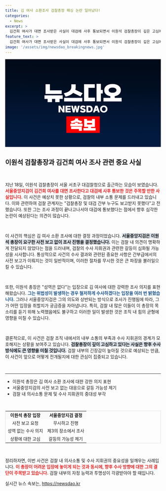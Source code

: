 ```yaml
---
title: 김 여사 소환조사 검찰총장 패싱 논란 일어났다!
categories:
  - News
excerpt: >
  김건희 여사가 대면 조사받은 사실이 대검에 사후 통보되면서 이원석 검찰총장이 깊은 고심에 빠졌다. 검찰 내부에서 사전 보고를 무시한 채 제3의 장소에서 이루어진 조사에 불만이 제기되며, 향후 수사 방향에 대한 갈등이 우려되고 있다.
feature_text: >
  김건희 여사가 대면 조사받은 사실이 대검에 사후 통보되면서 이원석 검찰총장이 깊은 고심에 빠졌다. 검찰 내부에서 사전 보고를 무시한 채 제3의 장소에서 이루어진 조사에 불만이 제기되며, 향후 수사 방향에 대한 갈등이 우려되고 있다.
image: '/assets/img/newsdao_breakingnews.jpg'
---
```


<p><img src="/assets/img/newsdao_breakingnews.jpg" alt="cryptoinkorea 속보" /></p>

<h2 data-ke-size="size26">이원석 검찰총장과 김건희 여사 조사 관련 중요 사실</h2>

<p data-ke-size="size16">&nbsp;</p>

<p>지난 18일, 이원석 검찰총장이 서울 서초구 대검찰청으로 출근하는 모습이 보였습니다. <b><span style="color: #ee2323;">서울중앙지검이 김건희 여사를 대면 조사한다고 대검에 사후 통보한 것은 주목할 만한 사실입니다.</span></b> 이 사건은 예상치 못한 상황으로, 검찰의 내부 소통 문제를 드러내고 있습니다. 이와 관련하여 검찰 관계자는 "검찰총장 및 대검 간부 누구도 보고받지 못했다"고 전했습니다. 또한 그는 조사 과정이 끝나고나서야 대검에 통보했다는 점에서 향후 심각한 논란이 예상된다는 의견이 많습니다. </p>

<p data-ke-size="size16">&nbsp;</p>

<p>이 사건의 핵심은 김 여사 소환 조사에 대한 결정 과정이었습니다. <b><span style="background-color: #21538527;">서울중앙지검은 이원석 총장이 요구한 사전 보고 없이 조사 진행을 결정했습니다.</span></b> 이는 검찰 내 의견이 명확하게 전달되지 않았다는 점을 드러내며, 검찰의 수사 지휘권과 관련한 갈등이 심화될 가능성을 시사합니다. 통상적으로 사건의 수사 결과와 관련된 중요한 사항은 간부급에서의 사전 보고가 이뤄지는 것이 일반적이며, 이러한 절차를 무시한 것은 큰 파장을 불러일으킬 수 있습니다.</p>

<p data-ke-size="size16">&nbsp;</p>

<p>또한, 이원석 총장은 "성역은 없다"는 입장으로 김 여사에 대한 강력한 조사 의지를 표현해왔습니다. <b><span style="color: #1a5490;">그는 위법성이 발생하는 경우 철저하게 수사하겠다는 입장을 여러 번 밝혔습니다.</span></b> 그러나 서울중앙지검은 그의 의도와 상반되는 방식으로 조사가 진행됨에 따라, 그가 어떤 입장을 취할지가 궁금증을 자아냅니다. 특히, 검찰 내 많은 이들이 이 총장의 목소리를 듣기 위해 노력했음에도 불구하고 이러한 일이 발생한 것은 조직 내 힘의 균형에 영향을 미칠 수 있습니다. </p>

<p data-ke-size="size16">&nbsp;</p>

<p>결론적으로, 이 사건은 검찰 조직 내에서의 내부 소통의 부족과 수사 지휘권의 경계가 모호해지는 상황을 보여주고 있습니다. <b><span style="background-color: #21538527;">검찰총장이 깊이 고심하고 있다는 사실은 향후 수사 방식에도 큰 영향을 미칠 것입니다.</span></b> 검찰 내부의 긴장감이 높아질 것으로 예상되는 만큼, 이 사건이 앞으로 어떻게 전개될지에 대한 관심이 집중되고 있습니다. </p>

<p data-ke-size="size16">&nbsp;</p> 

<hr />

<p data-ke-size="size16"></p> 

<ul>
  <li>이원석 총장은 김 여사 소환 조사에 대한 강한 의지 표현</li>
  <li>서울중앙지검의 사전 보고 없는 대응으로 갈등 가능성 제기</li>
  <li>검찰 내 의사소통 문제 및 수사 지휘권의 중대성 부각</li>
</ul>

<p data-ke-size="size16">&nbsp;</p>

<table style="width: 100%; border: 1px solid #ddd;">
  <tr style="background-color: #f9f9f9;">
    <td style="text-align: center; height: 17px;"><b>이원석 총장 입장</b></td>
    <td style="text-align: center; height: 17px;"><b>서울중앙지검 결정</b></td>
  </tr>
  <tr>
    <td style="text-align: center; height: 17px;">사전 보고 요청</td>
    <td style="text-align: center; height: 17px;">무시하고 진행</td>
  </tr>
  <tr>
    <td style="text-align: center; height: 17px;">성역 없는 수사 의지</td>
    <td style="text-align: center; height: 17px;">제3의 장소에서 조사</td>
  </tr>
  <tr>
    <td style="text-align: center; height: 17px;">상황에 대한 고심</td>
    <td style="text-align: center; height: 17px;">갈등의 가능성 제기</td>
  </tr>
</table>

<p data-ke-size="size16">&nbsp;</p>

<p>정리하자면, 이번 사건은 검찰 내 의사소통 및 수사 지휘권의 중요성을 일깨우는 사례입니다. <b><span style="color: #ee2323;">이 총장이 어려운 입장에 놓이게 되는 것과 동시에, 향후 수사 방향에 대한 그의 결단이 주목받고 있습니다.</span></b> 검찰 내부의 자정 능력과 투명성이 각광받아야 할 때입니다.</p>
실시간 뉴스 속보는, <a href="https://newsdao.kr" rel="dofollow">https://newsdao.kr</a>


